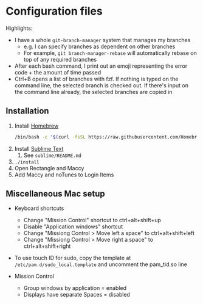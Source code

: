 # Configuration files

Highlights:

* I have a whole `git-branch-manager` system that manages my branches
    * e.g. I can specify branches as dependent on other branches
    * For example, `git branch-manager-rebase` will automatically rebase on top of any required branches
* After each bash command, I print out an emoji representing the error code + the amount of time passed
* Ctrl+B opens a list of branches with fzf. If nothing is typed on the command line, the selected branch is checked out. If there's input on the command line already, the selected branches are copied in

## Installation

1. Install [Homebrew](https://brew.sh)
    ```bash
    /bin/bash -c "$(curl -fsSL https://raw.githubusercontent.com/Homebrew/install/HEAD/install.sh)"
    ```
1. Install [Sublime Text](https://www.sublimetext.com/)
    1. See `sublime/README.md`
1. `./install`
1. Open Rectangle and Maccy
1. Add Maccy and noTunes to Login Items

## Miscellaneous Mac setup

* Keyboard shortcuts
    * Change "Mission Control" shortcut to ctrl+alt+shift+up
    * Disable "Application windows" shortcut
    * Change "Missiong Control > Move left a space" to ctrl+alt+shift+left
    * Change "Missiong Control > Move right a space" to ctrl+alt+shift+right

* To use touch ID for sudo, copy the template at `/etc/pam.d/sudo_local.template` and uncomment the pam_tid.so line

* Mission Control
    * Group windows by application = enabled
    * Displays have separate Spaces = disabled
